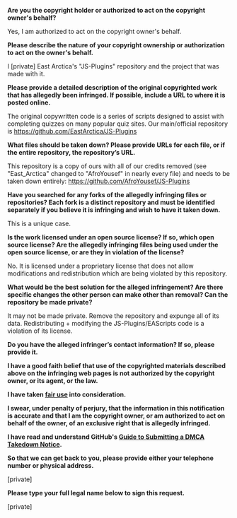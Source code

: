 **Are you the copyright holder or authorized to act on the copyright owner's behalf?**

Yes, I am authorized to act on the copyright owner's behalf.

**Please describe the nature of your copyright ownership or authorization to act on the owner's behalf.**

I [private] East Arctica's "JS-Plugins" repository and the project that was made with it.

**Please provide a detailed description of the original copyrighted work that has allegedly been infringed. If possible, include a URL to where it is posted online.**

The original copywritten code is a series of scripts designed to assist with completing quizzes on many popular quiz sites. Our main/official repository is https://github.com/EastArctica/JS-Plugins

**What files should be taken down? Please provide URLs for each file, or if the entire repository, the repository’s URL.**

This repository is a copy of ours with all of our credits removed (see "East_Arctica" changed to "AfroYousef" in nearly every file) and needs to be taken down entirely: https://github.com/AfroYousef/JS-Plugins

**Have you searched for any forks of the allegedly infringing files or repositories? Each fork is a distinct repository and must be identified separately if you believe it is infringing and wish to have it taken down.**

This is a unique case.

**Is the work licensed under an open source license? If so, which open source license? Are the allegedly infringing files being used under the open source license, or are they in violation of the license?**

No. It is licensed under a proprietary license that does not allow modifications and redistribution which are being violated by this repository.

**What would be the best solution for the alleged infringement? Are there specific changes the other person can make other than removal? Can the repository be made private?**

It may not be made private. Remove the repository and expunge all of its data. Redistributing + modifying the JS-Plugins/EAScripts code is a violation of its license.

**Do you have the alleged infringer’s contact information? If so, please provide it.**

**I have a good faith belief that use of the copyrighted materials described above on the infringing web pages is not authorized by the copyright owner, or its agent, or the law.**

**I have taken <a href="https://www.lumendatabase.org/topics/22">fair use</a> into consideration.**

**I swear, under penalty of perjury, that the information in this notification is accurate and that I am the copyright owner, or am authorized to act on behalf of the owner, of an exclusive right that is allegedly infringed.**

**I have read and understand GitHub's <a href="https://docs.github.com/articles/guide-to-submitting-a-dmca-takedown-notice/">Guide to Submitting a DMCA Takedown Notice</a>.**

**So that we can get back to you, please provide either your telephone number or physical address.**

[private]

**Please type your full legal name below to sign this request.**

[private]
